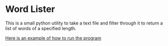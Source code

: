 # Word Lister

This is a small python utility to take a text file and filter through it to return a list of words of a specified length.

[Here is an example of how to run the program](./example.png)
